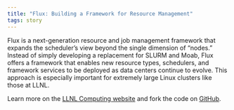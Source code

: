 ```yaml
---
title: "Flux: Building a Framework for Resource Management"
tags: story
---
```


 Flux is a next-generation resource and job management framework that expands the scheduler’s view beyond the single dimension of “nodes.” Instead of simply developing a replacement for SLURM and Moab, Flux offers a framework that enables new resource types, schedulers, and framework services to be deployed as data centers continue to evolve. This approach is especially important for extremely large Linux clusters like those at LLNL.

Learn more on the [LLNL Computing website](https://computing.llnl.gov/projects/flux-building-framework-resource-management) and fork the code on [GitHub](https://github.com/flux-framework).
